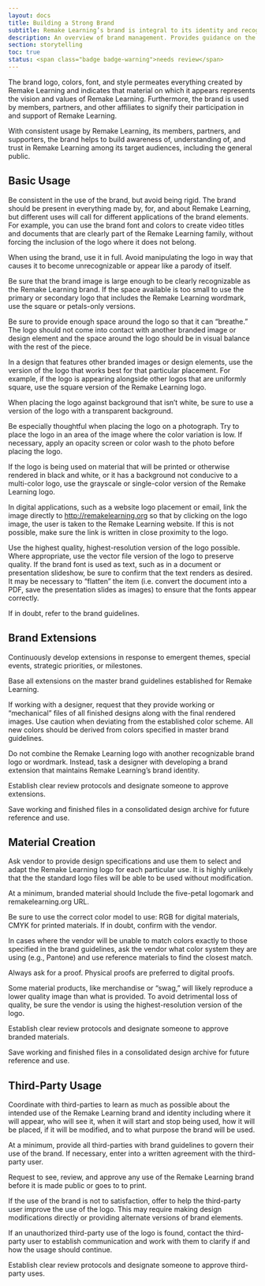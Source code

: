 ```yaml
---
layout: docs
title: Building a Strong Brand
subtitle: Remake Learning’s brand is integral to its identity and recognition in the world.
description: An overview of brand management. Provides guidance on the adaption of that brand for various extensions and public-facing uses. Useful for people designing, adapting, or using a defined brand for their programs.
section: storytelling
toc: true
status: <span class="badge badge-warning">needs review</span>
---
```


The brand logo, colors, font, and style permeates everything created by Remake Learning and indicates that material on which it appears represents the vision and values of Remake Learning. Furthermore, the brand is used by members, partners, and other affiliates to signify their participation in and support of Remake Learning.

With consistent usage by Remake Learning, its members, partners, and supporters, the brand helps to build awareness of, understanding of, and trust in Remake Learning among its target audiences, including the general public.

## Basic Usage

Be consistent in the use of the brand, but avoid being rigid. The brand should be present in everything made by, for, and about Remake Learning, but different uses will call for different applications of the brand elements. For example, you can use the brand font and colors to create video titles and documents that are clearly part of the Remake Learning family, without forcing the inclusion of the logo where it does not belong.

When using the brand, use it in full. Avoid manipulating the logo in way that causes it to become unrecognizable or appear like a parody of itself.

Be sure that the brand image is large enough to be clearly recognizable as the Remake Learning brand. If the space available is too small to use the primary or secondary logo that includes the Remake Learning wordmark, use the square or petals-only versions.

Be sure to provide enough space around the logo so that it can “breathe.” The logo should not come into contact with another branded image or design element and the space around the logo should be in visual balance with the rest of the piece.

In a design that features other branded images or design elements, use the version of the logo that works best for that particular placement. For example, if the logo is appearing alongside other logos that are uniformly square, use the square version of the Remake Learning logo.

When placing the logo against background that isn’t white, be sure to use a version of the logo with a transparent background.

Be especially thoughtful when placing the logo on a photograph. Try to place the logo in an area of the image where the color variation is low. If necessary, apply an opacity screen or color wash to the photo before placing the logo.

If the logo is being used on material that will be printed or otherwise rendered in black and white, or it has a background not conducive to a multi-color logo, use the grayscale or single-color version of the Remake Learning logo.

In digital applications, such as a website logo placement or email, link the image directly to http://remakelearning.org so that by clicking on the logo image, the user is taken to the Remake Learning website. If this is not possible, make sure the link is written in close proximity to the logo.

Use the highest quality, highest-resolution version of the logo possible. Where appropriate, use the vector file version of the logo to preserve quality.
If the brand font is used as text, such as in a document or presentation slideshow, be sure to confirm that the text renders as desired. It may be necessary to “flatten” the item (i.e. convert the document into a PDF, save the presentation slides as images) to ensure that the fonts appear correctly.

If in doubt, refer to the brand guidelines.

## Brand Extensions

Continuously develop extensions in response to emergent themes, special events, strategic priorities, or milestones.

Base all extensions on the master brand guidelines established for Remake Learning.

If working with a designer, request that they provide working or “mechanical” files of all finished designs along with the final rendered images.
Use caution when deviating from the established color scheme. All new colors should be derived from colors specified in master brand guidelines.

Do not combine the Remake Learning logo with another recognizable brand logo or wordmark. Instead, task a designer with developing a brand extension that maintains Remake Learning’s brand identity.

Establish clear review protocols and designate someone to approve extensions.

Save working and finished files in a consolidated design archive for future reference and use.

## Material Creation

Ask vendor to provide design specifications and use them to select and adapt the Remake Learning logo for each particular use. It is highly unlikely that the the standard logo files will be able to be used without modification.

At a minimum, branded material should Include the five-petal logomark and remakelearning.org URL.

Be sure to use the correct color model to use: RGB for digital materials, CMYK for printed materials. If in doubt, confirm with the vendor.

In cases where the vendor will be unable to match colors exactly to those specified in the brand guidelines, ask the vendor what color system they are using (e.g., Pantone) and use reference materials to find the closest match.

Always ask for a proof. Physical proofs are preferred to digital proofs.

Some material products, like merchandise or “swag,” will likely reproduce a lower quality image than what is provided. To avoid detrimental loss of quality, be sure the vendor is using the highest-resolution version of the logo.

Establish clear review protocols and designate someone to approve branded materials.

Save working and finished files in a consolidated design archive for future reference and use.

## Third-Party Usage

Coordinate with third-parties to learn as much as possible about the intended use of the Remake Learning brand and identity including where it will appear, who will see it, when it will start and stop being used, how it will be placed, if it will be modified, and to what purpose the brand will be used.

At a minimum, provide all third-parties with brand guidelines to govern their use of the brand. If necessary, enter into a written agreement with the third-party user.

Request to see, review, and approve any use of the Remake Learning brand before it is made public or goes to to print.

If the use of the brand is not to satisfaction, offer to help the third-party user improve the use of the logo. This may require making design modifications directly or providing alternate versions of brand elements.

If an unauthorized third-party use of the logo is found, contact the third-party user to establish communication and work with them to clarify if and how the usage should continue.

Establish clear review protocols and designate someone to approve third-party uses.
